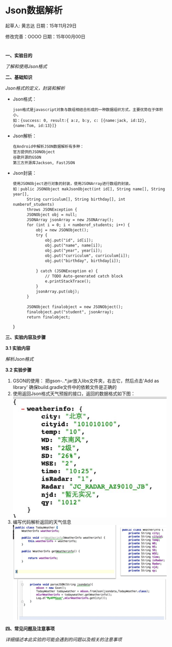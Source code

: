# Json数据解析

起草人: 黄志达   日期：15年11月29日

修改完善：OOOO   日期：15年00月00日
# 

**一、实验目的**

*了解和使用Json格式*

**二、基础知识**

*Json格式的定义，封装和解析*
   
* Json格式：

      json格式是javascript对象与数组相结合形成的一种数据组织方式，主要优势在于体积小，
      如：{success: 0, result:{ a:z, b:y, c: [{name:jack, id:12}, {name:Tom, id:13}]}

* Json解析：

      在Android中解析JSON数据解析有多种：
      官方提供的JSONObject
      谷歌开源的GSON
      第三方开源库Jackson, FastJSON


* Json封装：

      使用JSONObject进行对象的封装，使用JSONArray进行数组的封装。
      如：public JSONObject makJsonObject(int id[], String name[], String year[],
            String curriculum[], String birthday[], int numberof_students)
            throws JSONException {
            JSONObject obj = null;
            JSONArray jsonArray = new JSONArray();
            for (int i = 0; i < numberof_students; i++) {
                obj = new JSONObject();
                try {
                    obj.put("id", id[i]);
                    obj.put("name", name[i]);
                    obj.put("year", year[i]);
                    obj.put("curriculum", curriculum[i]);
                    obj.put("birthday", birthday[i]);
    
                } catch (JSONException e) {
                    // TODO Auto-generated catch block
                    e.printStackTrace();
                }
                jsonArray.put(obj);
            }
    
            JSONObject finalobject = new JSONObject();
            finalobject.put("student", jsonArray);
            return finalobject;
    }


   

**三、实验内容及步骤**

**3.1 实验内容**

*解析Json格式*

**3.2 实验步骤**

1. GSON的使用：
   把gson-*.*.*.jar放入libs文件夹，右击它，然后点击'Add as library'
    确保build.gradle文件中的依赖文件是正确的
2. 使用返回Json格式天气预报的接口，返回的数据格式如下图：
   ![](1.JPG)
3. 编写代码解析返回的天气信息
   ![](2.JPG)


**四、常见问题及注意事项**

*详细描述本此实验的可能会遇到的问题以及相关的注意事项*


